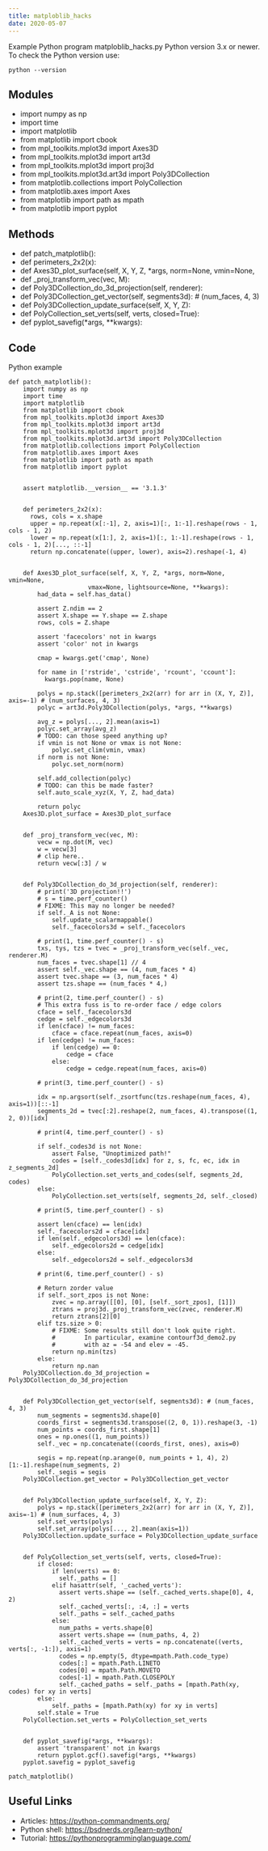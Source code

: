```yaml
---
title: matploblib_hacks
date: 2020-05-07
---
```

Example Python program matploblib_hacks.py
Python version 3.x or newer.
To check the Python version use:

    python --version

## Modules

* import numpy as np
* import time
* import matplotlib
* from matplotlib import cbook
* from mpl_toolkits.mplot3d import Axes3D
* from mpl_toolkits.mplot3d import art3d
* from mpl_toolkits.mplot3d import proj3d
* from mpl_toolkits.mplot3d.art3d import Poly3DCollection
* from matplotlib.collections import PolyCollection
* from matplotlib.axes import Axes
* from matplotlib import path as mpath
* from matplotlib import pyplot

## Methods

* def patch_matplotlib():
* def perimeters_2x2(x):
* def Axes3D_plot_surface(self, X, Y, Z, *args, norm=None, vmin=None,
* def _proj_transform_vec(vec, M):
* def Poly3DCollection_do_3d_projection(self, renderer):
* def Poly3DCollection_get_vector(self, segments3d): # (num_faces, 4, 3)
* def Poly3DCollection_update_surface(self, X, Y, Z):
* def PolyCollection_set_verts(self, verts, closed=True):
* def pyplot_savefig(*args, **kwargs):

## Code

Python example

    def patch_matplotlib():
        import numpy as np
        import time
        import matplotlib
        from matplotlib import cbook
        from mpl_toolkits.mplot3d import Axes3D
        from mpl_toolkits.mplot3d import art3d
        from mpl_toolkits.mplot3d import proj3d
        from mpl_toolkits.mplot3d.art3d import Poly3DCollection
        from matplotlib.collections import PolyCollection
        from matplotlib.axes import Axes
        from matplotlib import path as mpath
        from matplotlib import pyplot
    
    
        assert matplotlib.__version__ == '3.1.3'
    
    
        def perimeters_2x2(x):
          rows, cols = x.shape
          upper = np.repeat(x[:-1], 2, axis=1)[:, 1:-1].reshape(rows - 1, cols - 1, 2)
          lower = np.repeat(x[1:], 2, axis=1)[:, 1:-1].reshape(rows - 1, cols - 1, 2)[..., ::-1]
          return np.concatenate((upper, lower), axis=2).reshape(-1, 4)
    
    
        def Axes3D_plot_surface(self, X, Y, Z, *args, norm=None, vmin=None,
                          vmax=None, lightsource=None, **kwargs):
            had_data = self.has_data()
    
            assert Z.ndim == 2
            assert X.shape == Y.shape == Z.shape
            rows, cols = Z.shape
    
            assert 'facecolors' not in kwargs
            assert 'color' not in kwargs
    
            cmap = kwargs.get('cmap', None)
    
            for name in ['rstride', 'cstride', 'rcount', 'ccount']:
              kwargs.pop(name, None)
    
            polys = np.stack([perimeters_2x2(arr) for arr in (X, Y, Z)], axis=-1) # (num_surfaces, 4, 3)
            polyc = art3d.Poly3DCollection(polys, *args, **kwargs)
            
            avg_z = polys[..., 2].mean(axis=1)
            polyc.set_array(avg_z)
            # TODO: can those speed anything up?
            if vmin is not None or vmax is not None:
                polyc.set_clim(vmin, vmax)
            if norm is not None:
                polyc.set_norm(norm)
    
            self.add_collection(polyc)
            # TODO: can this be made faster?
            self.auto_scale_xyz(X, Y, Z, had_data)
    
            return polyc
        Axes3D.plot_surface = Axes3D_plot_surface
    
    
        def _proj_transform_vec(vec, M):
            vecw = np.dot(M, vec)
            w = vecw[3]
            # clip here..
            return vecw[:3] / w
    
    
        def Poly3DCollection_do_3d_projection(self, renderer):
            # print('3D projection!!')
            # s = time.perf_counter()
            # FIXME: This may no longer be needed?
            if self._A is not None:
                self.update_scalarmappable()
                self._facecolors3d = self._facecolors
    
            # print(1, time.perf_counter() - s)
            txs, tys, tzs = tvec = _proj_transform_vec(self._vec, renderer.M)
            num_faces = tvec.shape[1] // 4
            assert self._vec.shape == (4, num_faces * 4)
            assert tvec.shape == (3, num_faces * 4)
            assert tzs.shape == (num_faces * 4,)
    
            # print(2, time.perf_counter() - s)
            # This extra fuss is to re-order face / edge colors
            cface = self._facecolors3d
            cedge = self._edgecolors3d
            if len(cface) != num_faces:
                cface = cface.repeat(num_faces, axis=0)
            if len(cedge) != num_faces:
                if len(cedge) == 0:
                    cedge = cface
                else:
                    cedge = cedge.repeat(num_faces, axis=0)
    
            # print(3, time.perf_counter() - s)
    
            idx = np.argsort(self._zsortfunc(tzs.reshape(num_faces, 4), axis=1))[::-1]
            segments_2d = tvec[:2].reshape(2, num_faces, 4).transpose((1, 2, 0))[idx]
    
            # print(4, time.perf_counter() - s)
            
            if self._codes3d is not None:
                assert False, "Unoptimized path!"
                codes = [self._codes3d[idx] for z, s, fc, ec, idx in z_segments_2d]
                PolyCollection.set_verts_and_codes(self, segments_2d, codes)
            else:
                PolyCollection.set_verts(self, segments_2d, self._closed)
    
            # print(5, time.perf_counter() - s)
    
            assert len(cface) == len(idx)
            self._facecolors2d = cface[idx]
            if len(self._edgecolors3d) == len(cface):
                self._edgecolors2d = cedge[idx]
            else:
                self._edgecolors2d = self._edgecolors3d
    
            # print(6, time.perf_counter() - s)
    
            # Return zorder value
            if self._sort_zpos is not None:
                zvec = np.array([[0], [0], [self._sort_zpos], [1]])
                ztrans = proj3d._proj_transform_vec(zvec, renderer.M)
                return ztrans[2][0]
            elif tzs.size > 0:
                # FIXME: Some results still don't look quite right.
                #        In particular, examine contourf3d_demo2.py
                #        with az = -54 and elev = -45.
                return np.min(tzs)
            else:
                return np.nan
        Poly3DCollection.do_3d_projection = Poly3DCollection_do_3d_projection
    
    
        def Poly3DCollection_get_vector(self, segments3d): # (num_faces, 4, 3)
            num_segments = segments3d.shape[0]
            coords_first = segments3d.transpose((2, 0, 1)).reshape(3, -1)
            num_points = coords_first.shape[1]
            ones = np.ones((1, num_points))
            self._vec = np.concatenate((coords_first, ones), axis=0)
    
            segis = np.repeat(np.arange(0, num_points + 1, 4), 2)[1:-1].reshape(num_segments, 2)
            self._segis = segis
        Poly3DCollection.get_vector = Poly3DCollection_get_vector
    
    
        def Poly3DCollection_update_surface(self, X, Y, Z):
            polys = np.stack([perimeters_2x2(arr) for arr in (X, Y, Z)], axis=-1) # (num_surfaces, 4, 3)
            self.set_verts(polys)
            self.set_array(polys[..., 2].mean(axis=1))
        Poly3DCollection.update_surface = Poly3DCollection_update_surface
    
    
        def PolyCollection_set_verts(self, verts, closed=True):
            if closed:
                if len(verts) == 0:
                  self._paths = []
                elif hasattr(self, '_cached_verts'):
                  assert verts.shape == (self._cached_verts.shape[0], 4, 2)
                  self._cached_verts[:, :4, :] = verts
                  self._paths = self._cached_paths
                else:
                  num_paths = verts.shape[0]
                  assert verts.shape == (num_paths, 4, 2)
                  self._cached_verts = verts = np.concatenate((verts, verts[:, -1:]), axis=1)
                  codes = np.empty(5, dtype=mpath.Path.code_type)
                  codes[:] = mpath.Path.LINETO
                  codes[0] = mpath.Path.MOVETO
                  codes[-1] = mpath.Path.CLOSEPOLY
                  self._cached_paths = self._paths = [mpath.Path(xy, codes) for xy in verts]
            else:
                self._paths = [mpath.Path(xy) for xy in verts]
            self.stale = True
        PolyCollection.set_verts = PolyCollection_set_verts
    
    
        def pyplot_savefig(*args, **kwargs):
            assert 'transparent' not in kwargs
            return pyplot.gcf().savefig(*args, **kwargs)
        pyplot.savefig = pyplot_savefig
    
    patch_matplotlib()

## Useful Links

- Articles: https://python-commandments.org/
- Python shell: https://bsdnerds.org/learn-python/
- Tutorial: https://pythonprogramminglanguage.com/
